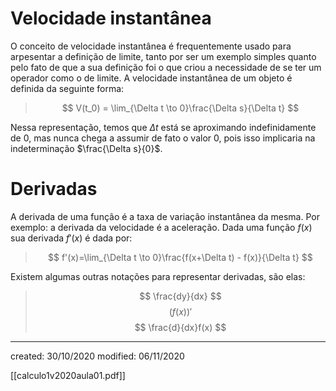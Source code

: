 # Velocidade instantânea
O conceito de velocidade instantânea é frequentemente usado para arpesentar a definição de limite, tanto por ser um exemplo simples quanto pelo fato de que a sua definição foi o que criou a necessidade de se ter um operador como o de limite. A velocidade instantânea de um objeto é definida da seguinte forma:

>$$
V(t_0) = \lim_{\Delta t \to 0}\frac{\Delta s}{\Delta t}
>$$

Nessa representação, temos que $\Delta t$ está se aproximando indefinidamente de $0$, mas nunca chega a assumir de fato o valor $0$, pois isso implicaria na indeterminação $\frac{\Delta s}{0}$.

# Derivadas
A derivada de uma função é a taxa de variação instantânea da mesma. Por exemplo: a derivada da velocidade é a aceleração. Dada uma função $f(x)$ sua derivada $f'(x)$ é dada por:

>$$
f'(x)=\lim_{\Delta t \to 0}\frac{f(x+\Delta t) - f(x)}{\Delta t}
>$$

Existem algumas outras notações para representar derivadas, são elas:

>$$
\frac{dy}{dx}
>$$
>$$
(f(x))'
>$$
>$$
\frac{d}{dx}f(x)
>$$

---

created: 30/10/2020
modified: 06/11/2020

[[calculo1v2020aula01.pdf]]
